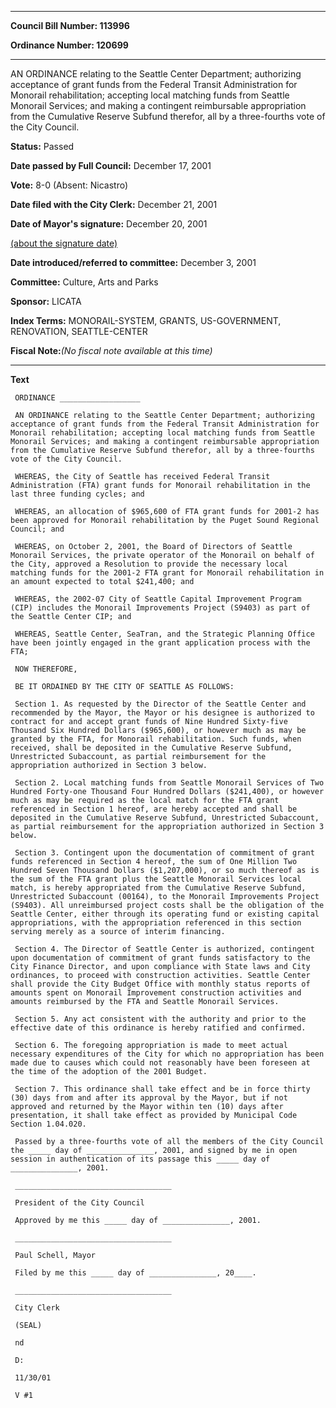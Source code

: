 

********

**Council Bill Number: 113996**
   
**Ordinance Number: 120699**
********

 AN ORDINANCE relating to the Seattle Center Department; authorizing acceptance of grant funds from the Federal Transit Administration for Monorail rehabilitation; accepting local matching funds from Seattle Monorail Services; and making a contingent reimbursable appropriation from the Cumulative Reserve Subfund therefor, all by a three-fourths vote of the City Council.

**Status:** Passed
   
**Date passed by Full Council:** December 17, 2001
   
**Vote:** 8-0 (Absent: Nicastro)
   
**Date filed with the City Clerk:** December 21, 2001
   
**Date of Mayor's signature:** December 20, 2001
   
[(about the signature date)](/~public/approvaldate.htm)
   
   
   
**Date introduced/referred to committee:** December 3, 2001
   
**Committee:** Culture, Arts and Parks
   
**Sponsor:** LICATA
   
   
**Index Terms:** MONORAIL-SYSTEM, GRANTS, US-GOVERNMENT, RENOVATION, SEATTLE-CENTER

**Fiscal Note:**_(No fiscal note available at this time)_

********

**Text**
   
```
 ORDINANCE __________________

 AN ORDINANCE relating to the Seattle Center Department; authorizing acceptance of grant funds from the Federal Transit Administration for Monorail rehabilitation; accepting local matching funds from Seattle Monorail Services; and making a contingent reimbursable appropriation from the Cumulative Reserve Subfund therefor, all by a three-fourths vote of the City Council.

 WHEREAS, the City of Seattle has received Federal Transit Administration (FTA) grant funds for Monorail rehabilitation in the last three funding cycles; and

 WHEREAS, an allocation of $965,600 of FTA grant funds for 2001-2 has been approved for Monorail rehabilitation by the Puget Sound Regional Council; and

 WHEREAS, on October 2, 2001, the Board of Directors of Seattle Monorail Services, the private operator of the Monorail on behalf of the City, approved a Resolution to provide the necessary local matching funds for the 2001-2 FTA grant for Monorail rehabilitation in an amount expected to total $241,400; and

 WHEREAS, the 2002-07 City of Seattle Capital Improvement Program (CIP) includes the Monorail Improvements Project (S9403) as part of the Seattle Center CIP; and

 WHEREAS, Seattle Center, SeaTran, and the Strategic Planning Office have been jointly engaged in the grant application process with the FTA;

 NOW THEREFORE,

 BE IT ORDAINED BY THE CITY OF SEATTLE AS FOLLOWS:

 Section 1. As requested by the Director of the Seattle Center and recommended by the Mayor, the Mayor or his designee is authorized to contract for and accept grant funds of Nine Hundred Sixty-five Thousand Six Hundred Dollars ($965,600), or however much as may be granted by the FTA, for Monorail rehabilitation. Such funds, when received, shall be deposited in the Cumulative Reserve Subfund, Unrestricted Subaccount, as partial reimbursement for the appropriation authorized in Section 3 below.

 Section 2. Local matching funds from Seattle Monorail Services of Two Hundred Forty-one Thousand Four Hundred Dollars ($241,400), or however much as may be required as the local match for the FTA grant referenced in Section 1 hereof, are hereby accepted and shall be deposited in the Cumulative Reserve Subfund, Unrestricted Subaccount, as partial reimbursement for the appropriation authorized in Section 3 below.

 Section 3. Contingent upon the documentation of commitment of grant funds referenced in Section 4 hereof, the sum of One Million Two Hundred Seven Thousand Dollars ($1,207,000), or so much thereof as is the sum of the FTA grant plus the Seattle Monorail Services local match, is hereby appropriated from the Cumulative Reserve Subfund, Unrestricted Subaccount (00164), to the Monorail Improvements Project (S9403). All unreimbursed project costs shall be the obligation of the Seattle Center, either through its operating fund or existing capital appropriations, with the appropriation referenced in this section serving merely as a source of interim financing.

 Section 4. The Director of Seattle Center is authorized, contingent upon documentation of commitment of grant funds satisfactory to the City Finance Director, and upon compliance with State laws and City ordinances, to proceed with construction activities. Seattle Center shall provide the City Budget Office with monthly status reports of amounts spent on Monorail Improvement construction activities and amounts reimbursed by the FTA and Seattle Monorail Services.

 Section 5. Any act consistent with the authority and prior to the effective date of this ordinance is hereby ratified and confirmed.

 Section 6. The foregoing appropriation is made to meet actual necessary expenditures of the City for which no appropriation has been made due to causes which could not reasonably have been foreseen at the time of the adoption of the 2001 Budget.

 Section 7. This ordinance shall take effect and be in force thirty (30) days from and after its approval by the Mayor, but if not approved and returned by the Mayor within ten (10) days after presentation, it shall take effect as provided by Municipal Code Section 1.04.020.

 Passed by a three-fourths vote of all the members of the City Council the _____ day of _______________, 2001, and signed by me in open session in authentication of its passage this _____ day of _______________, 2001.

 ___________________________________

 President of the City Council

 Approved by me this _____ day of _______________, 2001.

 ___________________________________

 Paul Schell, Mayor

 Filed by me this _____ day of _______________, 20____.

 ___________________________________

 City Clerk

 (SEAL)

 nd

 D:

 11/30/01

 V #1

```
